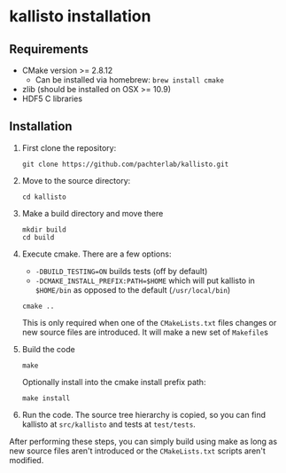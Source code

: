 # kallisto installation

Requirements
------------
- CMake version >= 2.8.12
    - Can be installed via homebrew: `brew install cmake`
- zlib (should be installed on OSX >= 10.9)
- HDF5 C libraries

Installation
------------

1. First clone the repository:

    ```
    git clone https://github.com/pachterlab/kallisto.git
    ```

1. Move to the source directory:

    ```
    cd kallisto
    ```

1. Make a build directory and move there

    ```
    mkdir build
    cd build
    ```

1. Execute cmake. There are a few options:
    - `-DBUILD_TESTING=ON` builds tests (off by default)
    - `-DCMAKE_INSTALL_PREFIX:PATH=$HOME` which will put kallisto in
       `$HOME/bin` as opposed to the default (`/usr/local/bin`)

    ```
    cmake ..
    ```

    This is only required when one of the `CMakeLists.txt` files changes or new
    source files are introduced. It will make a new set of `Makefile`s

1. Build the code

    ```
    make
    ```

    Optionally install into the cmake install prefix path:

    ```
    make install
    ```
1. Run the code. The source tree hierarchy is copied, so you can find kallisto
   at `src/kallisto` and tests at `test/tests`.

After performing these steps, you can simply build using make as long as new
source files aren't introduced or the `CMakeLists.txt` scripts aren't modified.
